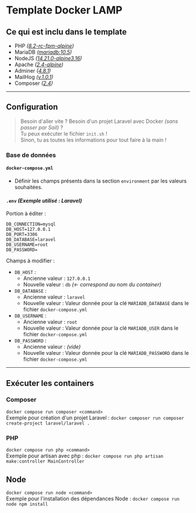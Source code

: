 # Template Docker LAMP

## Ce qui est inclu dans le template
- PHP _([8.2-rc-fpm-alpine](https://hub.docker.com/_/php))_
- MariaDB _([mariadb:10.5](https://hub.docker.com/_/mariadb))_
- NodeJS _([14.21.0-alpine3.16](https://hub.docker.com/_/node))_
- Apache _([2.4-alpine](https://hub.docker.com/_/httpd))_
- Adminer _([4.8.1](https://hub.docker.com/_/adminer))_
- MailHog _([v.1.0.1](https://hub.docker.com/r/mailhog/mailhog))_
- Composer _([2.4](https://hub.docker.com/_/composer))_

---

## Configuration
> Besoin d'aller vite ? Besoin d'un projet Laravel avec Docker _(sans passer par Sail)_ ?  
Tu peux exécuter le fichier `init.sh` !  
Sinon, tu as toutes les informations pour tout faire à la main !

### Base de données
#### `docker-compose.yml`
- Définir les champs présents dans la section `environment` par les valeurs souhaitées.
#### `.env` _(Exemple utilisé : Laravel)_
Portion à éditer :
```
DB_CONNECTION=mysql
DB_HOST=127.0.0.1
DB_PORT=3306
DB_DATABASE=laravel
DB_USERNAME=root
DB_PASSWORD=
```
Champs à modifier :
- `DB_HOST` :
  - Ancienne valeur : `127.0.0.1`
  - Nouvelle valeur : `db`  _(<- correspond au nom du container)_
- `DB_DATABASE` :
  - Ancienne valeur : `laravel`
  - Nouvelle valeur : Valeur donnée pour la clé `MARIADB_DATABASE` dans le fichier `docker-compose.yml`
- `DB_USERNAME` :
  - Ancienne valeur : `root`
  - Nouvelle valeur : Valeur donnée pour la clé `MARIADB_USER` dans le fichier `docker-compose.yml`
- `DB_PASSWORD` :
  - Ancienne valeur : _(vide)_
  - Nouvelle valeur : Valeur donnée pour la clé `MARIADB_PASSWORD` dans le fichier `docker-compose.yml`

---

## Exécuter les containers
### Composer
`docker compose run composer <command>`  
Exemple pour création d'un projet Laravel : `docker composer run composer create-project laravel/laravel .`

### PHP
`docker compose run php <command>`  
Exemple pour artisan avec php : `docker compose run php artisan make:controller MainController`

## Node
`docker compose run node <command>`  
Exemple pour l'installation des dépendances Node : `docker compose run node npm install`